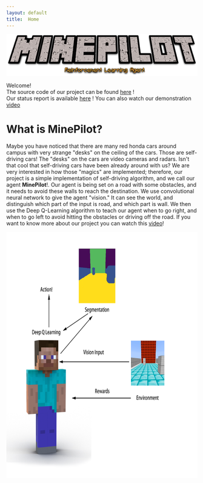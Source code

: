 ```yaml
---
layout: default
title:  Home
---
```

<div style="text-align:center"><img src="figures/logo.png" /></div>

Welcome!<br>
The source code of our project can be found [here](https://github.com/ziyangz5/MinePilot/) !<br>
Our status report is available [here](https://github.com/ziyangz5/MinePilot/) !
You can also watch our demonstration [video](https://www.youtube.com/watch?v=GvRxhDbpNqQ)

# What is MinePilot?
Maybe you have noticed that there are many red honda cars around campus with very strange "desks" on the ceiling of the cars. Those are self-driving cars! The "desks" on the cars are video cameras and radars. Isn't that cool that self-driving cars have been already around with us? We are very interested in how those "magics" are implemented; therefore, our project is a simple implementation of self-driving algorithm, and we call our agent **MinePilot**!. Our agent is being set on a road with some obstacles, and it needs to avoid these walls to reach the destination. We use convolutional neural network to give the agent "vision." It can see the world, and distinguish which part of the input is road, and which part is wall. We then use the Deep Q-Learning algorithm to teach our agent when to go right, and when to go left to avoid hitting the obstacles or driving off the road. If you want to know more about our project you can watch this [video](https://www.youtube.com/watch?v=GvRxhDbpNqQ)!<br>
<div style="text-align:center"><img src="figures/fig_1.png" width ="750" height = "650"  /></div>